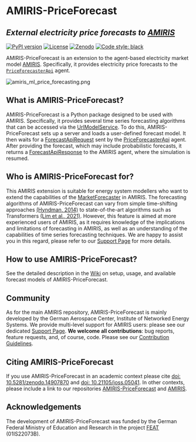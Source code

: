 <!-- SPDX-FileCopyrightText: 2025 German Aerospace Center <amiris@dlr.de>

SPDX-License-Identifier: Apache-2.0 -->

# AMIRIS-PriceForecast
## _External electricity price forecasts to [AMIRIS](https://gitlab.com/dlr-ve/esy/amiris/amiris)_

[![PyPI version](https://badge.fury.io/py/amiris-priceforecast.svg)](https://badge.fury.io/py/amiris-priceforecast)
[![License](https://img.shields.io/badge/License-Apache_2.0-blue.svg)](https://opensource.org/licenses/Apache-2.0)
[![Zenodo](https://zenodo.org/badge/DOI/10.5281/zenodo.14907870.svg)](https://doi.org/10.5281/zenodo.14907870)
[![Code style: black](https://img.shields.io/badge/code%20style-black-000000.svg)](https://github.com/psf/black)

AMIRIS-PriceForecast is an extension to the agent-based electricity market model [AMIRIS](https://helmholtz.software/software/amiris).
Specifically, it provides electricity price forecasts to the [`PriceForecasterApi`](https://gitlab.com/dlr-ve/esy/amiris/amiris/-/wikis/Classes/Agents/PriceForecasterApi) agent.

![amiris_ml_price_forecasting.png](docu/amiris_ml_price_forecasting.png)

## What is AMIRIS-PriceForecast?
AMIRIS-PriceForecast is a Python package designed to be used with AMIRIS. 
Specifically, it provides several time series forecasting algorithms that can be accessed via the [UrlModelService](https://gitlab.com/dlr-ve/esy/amiris/amiris/-/wikis/Classes/Util/UrlModelService).
To do this, AMIRIS-PriceForecast sets up a server and loads a user-defined forecast model.
It then waits for a [ForecastApiRequest](https://gitlab.com/dlr-ve/esy/amiris/amiris/-/wikis/Classes/Modules/ForecastApiRequest) sent by the [PriceForecasterApi](https://gitlab.com/dlr-ve/esy/amiris/amiris/-/wikis/Classes/Agents/PriceForecasterApi) agent.
After providing the forecast, which may include probabilistic forecasts, it returns a [ForecastApiResponse](https://gitlab.com/dlr-ve/esy/amiris/amiris/-/wikis/Classes/Modules/ForecastApiResponse) to the AMIRIS agent, where the simulation is resumed.

## Who is AMIRIS-PriceForecast for?
This AMIRIS extension is suitable for energy system modellers who want to extend the capabilities of the [MarketForecaster](https://gitlab.com/dlr-ve/esy/amiris/amiris/-/wikis/Classes/Agents/MarketForecaster) in AMIRIS.
The forecasting algorithms of AMIRIS-PriceForecast can vary from simple time-shifting approaches [(Hyndman, 2014)](https://robjhyndman.com/uwafiles/fpp-notes.pdf) to state-of-the-art algorithms such as Transformers [(Lim et al., 2021)](https://arxiv.org/abs/1912.09363).
However, this feature is aimed at more experienced users of AMIRIS, as it requires knowledge of the implications and limitations of forecasting in AMIRIS, as well as an understanding of the capabilities of time series forecasting techniques.
We are happy to assist you in this regard, please refer to our [Support Page](https://gitlab.com/dlr-ve/esy/amiris/amiris/-/wikis/Community/Support) for more details.

## How to use AMIRIS-PriceForecast?
See the detailed description in the [Wiki](https://gitlab.com/dlr-ve/esy/amiris/amiris/-/wikis/Extensions/PriceForecast) on setup, usage, and available forecast models of AMIRIS-PriceForecast.

## Community

As for the main AMIRIS repository, AMIRIS-PriceForecast is mainly developed by the German Aerospace Center, Institute of Networked Energy Systems.
We provide multi-level support for AMIRIS users: please see our dedicated [Support Page](https://gitlab.com/dlr-ve/esy/amiris/amiris/-/wikis/Community/Support). **We welcome all contributions**: bug reports, feature requests, and, of course, code.
Please see our [Contribution Guidelines](https://gitlab.com/dlr-ve/esy/amiris/amiris/-/wikis/Community/Contribute).

## Citing AMIRIS-PriceForecast

If you use AMIRIS-PriceForecast in an academic context please cite [doi: 10.5281/zenodo.14907870](https://doi.org/10.5281/zenodo.14907870) and [doi: 10.21105/joss.05041](https://doi.org/10.21105/joss.05041).
In other contexts, please include a link to our repositories [AMIRIS-PriceForecast](https://gitlab.com/dlr-ve/esy/amiris/extensions/priceforecast) and [AMIRIS](https://gitlab.com/dlr-ve/esy/amiris/amiris).

## Acknowledgements

The development of AMIRIS-PriceForecast was funded by the German Federal Ministry of Education and Research in the project [FEAT](https://www.dlr.de/en/ve/research-and-transfer/projects/project-feat) (01IS22073B). 
